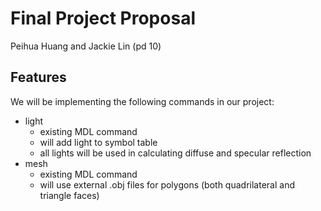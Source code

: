 # Final Project Proposal
Peihua Huang and Jackie Lin (pd 10)

## Features 
We will be implementing the following commands in our project:
- light
  - existing MDL command
  - will add light to symbol table
  - all lights will be used in calculating diffuse and specular reflection
 - mesh
    - existing MDL command
    - will use external .obj files for polygons (both quadrilateral and triangle faces)
  
  
